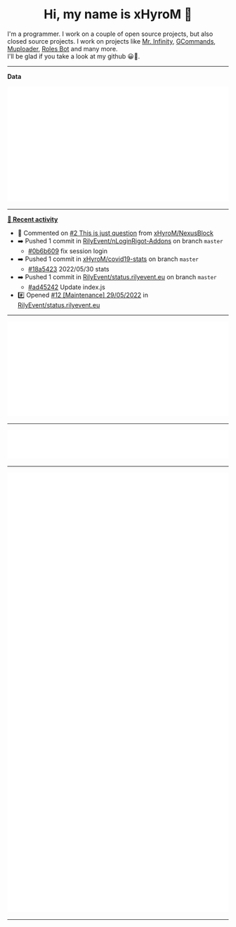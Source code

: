 <p align="center">
    <!-- <img src="https://avatars.githubusercontent.com/u/56601352" width="192" alt="hyro's pfp" /> -->
    <h1 align="center">Hi, my name is xHyroM 👋</h1>
</p>

I'm a programmer. I work on a couple of open source projects, but also closed source projects. I work on projects like [Mr. Infinity](https://discord.com/oauth2/authorize?client_id=720321585625694239&scope=bot%20applications.commands&permissions=8&redirect_uri=https://blobs.gq/imanager&prompt=consent&response_type=code), [GCommands](https://github.com/Garlic-Team/GCommands), [Muploader](https://github.com/xHyroM/Muploder), [Roles Bot](https://github.com/xHyroM/roles-bot) and many more.  
I'll be glad if you take a look at my github 😀👀.

___
**Data**

<img src="https://github.com/xHyroM/xHyroM/blob/master/.cache/base.svg">

___

**[📰 Recent activity](https://github.com/xHyroM)**
* 💬 Commented on [#2 This is just question](https://github.com/xHyroM/NexusBlock/issues/2) from [xHyroM/NexusBlock](https://github.com/xHyroM/NexusBlock)
* ➡️ Pushed 1 commit in [RilyEvent/nLoginRigot-Addons](https://github.com/RilyEvent/nLoginRigot-Addons) on branch `master`
  * [#0b6b609](https://github.com/RilyEvent/nLoginRigot-Addons/commit/0b6b609) fix session login
* ➡️ Pushed 1 commit in [xHyroM/covid19-stats](https://github.com/xHyroM/covid19-stats) on branch `master`
  * [#18a5423](https://github.com/xHyroM/covid19-stats/commit/18a5423) 2022/05/30 stats
* ➡️ Pushed 1 commit in [RilyEvent/status.rilyevent.eu](https://github.com/RilyEvent/status.rilyevent.eu) on branch `master`
  * [#ad45242](https://github.com/RilyEvent/status.rilyevent.eu/commit/ad45242) Update index.js
* #️⃣ Opened [#12 [Maintenance] 29/05/2022](https://github.com/RilyEvent/status.rilyevent.eu/issues/12) in [RilyEvent/status.rilyevent.eu](https://github.com/RilyEvent/status.rilyevent.eu)


___

<img src="https://github.com/xHyroM/xHyroM/blob/master/.cache/isocalendar.svg">

___

<img src="https://github.com/xHyroM/xHyroM/blob/master/.cache/languages.svg">

___

<img src="https://github.com/xHyroM/xHyroM/blob/master/.cache/achievements.svg">

___
